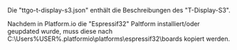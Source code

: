 Die "ttgo-t-display-s3.json" enthält die Beschreibungen des "T-Display-S3".

Nachdem in Platform.io die "Espressif32" Paltform installiert/oder geupdated wurde,
muss diese nach C:\Users\%USER%\.platformio\platforms\espressif32\boards kopiert werden.
